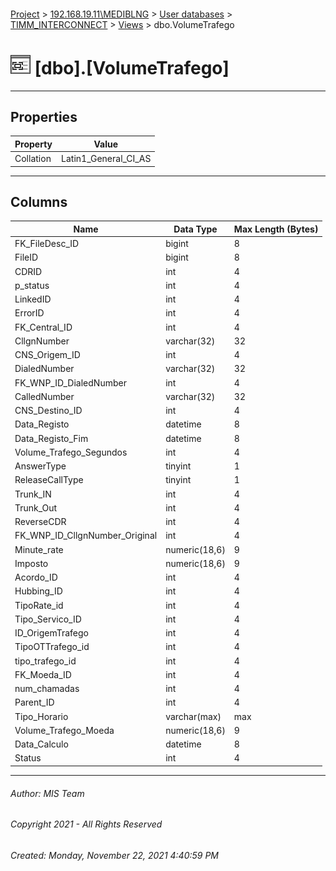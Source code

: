 #### 

[Project](../../../../index.md) > [192.168.19.11\\MEDIBLNG](../../../index.md) > [User databases](../../index.md) > [TIMM_INTERCONNECT](../index.md) > [Views](Views.md) > dbo.VolumeTrafego

# ![Views](../../../../Images/View32.png) [dbo].[VolumeTrafego]

---

## <a name="#properties"></a>Properties

| Property | Value |
|---|---|
| Collation | Latin1_General_CI_AS |


---

## <a name="#columns"></a>Columns

| Name | Data Type | Max Length (Bytes) |
|---|---|---|
| FK_FileDesc_ID | bigint | 8 |
| FileID | bigint | 8 |
| CDRID | int | 4 |
| p_status | int | 4 |
| LinkedID | int | 4 |
| ErrorID | int | 4 |
| FK_Central_ID | int | 4 |
| CllgnNumber | varchar(32) | 32 |
| CNS_Origem_ID | int | 4 |
| DialedNumber | varchar(32) | 32 |
| FK_WNP_ID_DialedNumber | int | 4 |
| CalledNumber | varchar(32) | 32 |
| CNS_Destino_ID | int | 4 |
| Data_Registo | datetime | 8 |
| Data_Registo_Fim | datetime | 8 |
| Volume_Trafego_Segundos | int | 4 |
| AnswerType | tinyint | 1 |
| ReleaseCallType | tinyint | 1 |
| Trunk_IN | int | 4 |
| Trunk_Out | int | 4 |
| ReverseCDR | int | 4 |
| FK_WNP_ID_CllgnNumber_Original | int | 4 |
| Minute_rate | numeric(18,6) | 9 |
| Imposto | numeric(18,6) | 9 |
| Acordo_ID | int | 4 |
| Hubbing_ID | int | 4 |
| TipoRate_id | int | 4 |
| Tipo_Servico_ID | int | 4 |
| ID_OrigemTrafego | int | 4 |
| TipoOTTrafego_id | int | 4 |
| tipo_trafego_id | int | 4 |
| FK_Moeda_ID | int | 4 |
| num_chamadas | int | 4 |
| Parent_ID | int | 4 |
| Tipo_Horario | varchar(max) | max |
| Volume_Trafego_Moeda | numeric(18,6) | 9 |
| Data_Calculo | datetime | 8 |
| Status | int | 4 |


---

###### Author:  MIS Team

###### Copyright 2021 - All Rights Reserved

###### Created: Monday, November 22, 2021 4:40:59 PM

